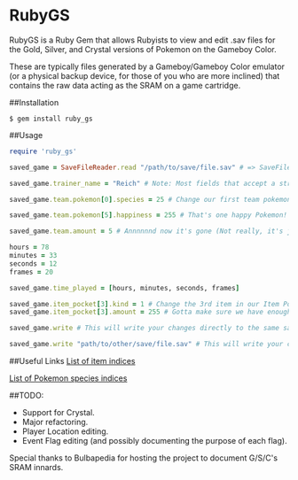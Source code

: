 # RubyGS

RubyGS is a Ruby Gem that allows Rubyists to view and edit .sav files for the Gold, Silver, and Crystal versions of Pokemon on the Gameboy Color.

These are typically files generated by a Gameboy/Gameboy Color emulator (or a physical backup device, for those of you who are more inclined) that contains the raw data acting as the SRAM on a game cartridge.

##Installation
```
$ gem install ruby_gs
```

##Usage
``` ruby
require 'ruby_gs'

saved_game = SaveFileReader.read "/path/to/save/file.sav" # => SaveFile containing data representing the raw SRAM of your cartridge

saved_game.trainer_name = "Reich" # Note: Most fields that accept a string are limited to 10-character strings or less

saved_game.team.pokemon[0].species = 25 # Change our first team pokemon's species to someone very familiar

saved_game.team.pokemon[5].happiness = 255 # That's one happy Pokemon!

saved_game.team.amount = 5 # Annnnnnd now it's gone (Not really, it's just hidden from view)

hours = 78
minutes = 33
seconds = 12
frames = 20

saved_game.time_played = [hours, minutes, seconds, frames]

saved_game.item_pocket[3].kind = 1 # Change the 3rd item in our Item Pocket to a Master Ball. 
saved_game.item_pocket[3].amount = 255 # Gotta make sure we have enough for our journey

saved_game.write # This will write your changes directly to the same save file you initially opened

saved_game.write "path/to/other/save/file.sav" # This will write your changes to a different location

```

##Useful Links
[List of item indices](http://bulbapedia.bulbagarden.net/wiki/List_of_items_by_index_number_%28Generation_II%29)

[List of Pokemon species indices](http://bulbapedia.bulbagarden.net/wiki/List_of_Pok%C3%A9mon_by_index_number_%28Generation_II%29)

##TODO:
+ Support for Crystal.
+ Major refactoring.
+ Player Location editing.
+ Event Flag editing (and possibly documenting the purpose of each flag).


Special thanks to Bulbapedia for hosting the project to document G/S/C's SRAM innards.
